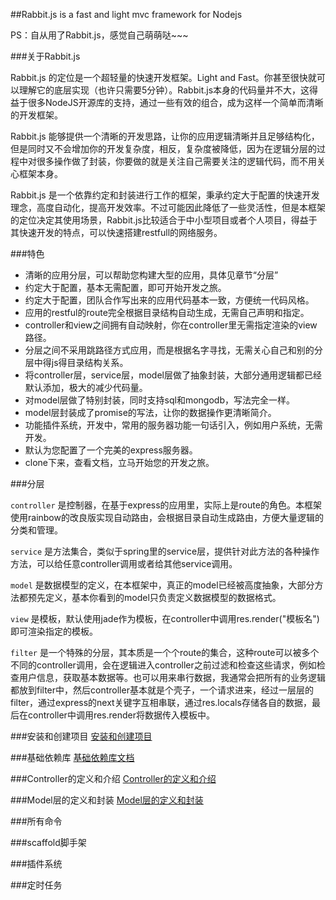 ##Rabbit.js is a fast and light mvc framework for Nodejs

PS：自从用了Rabbit.js，感觉自己萌萌哒~~~

###关于Rabbit.js

Rabbit.js 的定位是一个超轻量的快速开发框架。Light and Fast。你甚至很快就可以理解它的底层实现（也许只需要5分钟）。Rabbit.js本身的代码量并不大，这得益于很多NodeJS开源库的支持，通过一些有效的组合，成为这样一个简单而清晰的开发框架。

Rabbit.js 能够提供一个清晰的开发思路，让你的应用逻辑清晰并且足够结构化，但是同时又不会增加你的开发复杂度，相反，复杂度被降低，因为在逻辑分层的过程中对很多操作做了封装，你要做的就是关注自己需要关注的逻辑代码，而不用关心框架本身。

Rabbit.js 是一个依靠约定和封装进行工作的框架，秉承约定大于配置的快速开发理念，高度自动化，提高开发效率。不过可能因此降低了一些灵活性，但是本框架的定位决定其使用场景，Rabbit.js比较适合于中小型项目或者个人项目，得益于其快速开发的特点，可以快速搭建restfull的网络服务。

###特色

 - 清晰的应用分层，可以帮助您构建大型的应用，具体见章节“分层”
 - 约定大于配置，基本无需配置，即可开始开发之旅。
 - 约定大于配置，团队合作写出来的应用代码基本一致，方便统一代码风格。
 - 应用的restful的route完全根据目录结构自动生成，无需自己声明和指定。
 - controller和view之间拥有自动映射，你在controller里无需指定渲染的view路径。
 - 分层之间不采用跳路径方式应用，而是根据名字寻找，无需关心自己和别的分层中得js得目录结构关系。
 - 将controller层，service层，model层做了抽象封装，大部分通用逻辑都已经默认添加，极大的减少代码量。
 - 对model层做了特别封装，同时支持sql和mongodb，写法完全一样。
 - model层封装成了promise的写法，让你的数据操作更清晰简介。
 - 功能插件系统，开发中，常用的服务器功能一句话引入，例如用户系统，无需开发。
 - 默认为您配置了一个完美的express服务器。
 - clone下来，查看文档，立马开始您的开发之旅。

###分层

`controller` 是控制器，在基于express的应用里，实际上是route的角色。本框架使用rainbow的改良版实现自动路由，会根据目录自动生成路由，方便大量逻辑的分类和管理。

`service` 是方法集合，类似于spring里的service层，提供针对此方法的各种操作方法，可以给任意controller调用或者给其他service调用。

`model` 是数据模型的定义，在本框架中，真正的model已经被高度抽象，大部分方法都预先定义，基本你看到的model只负责定义数据模型的数据格式。

`view` 是模板，默认使用jade作为模板，在controller中调用res.render("模板名")即可渲染指定的模板。

`filter` 是一个特殊的分层，其本质是一个个route的集合，这种route可以被多个不同的controller调用，会在逻辑进入controller之前过滤和检查这些请求，例如检查用户信息，获取基本数据等。也可以用来串行数据，我通常会把所有的业务逻辑都放到filter中，然后controller基本就是个壳子，一个请求进来，经过一层层的filter，通过express的next关键字互相串联，通过res.locals存储各自的数据，最后在controller中调用res.render将数据传入模板中。

###安装和创建项目
[安装和创建项目](https://github.com/xinyu198736/Rabbit.js/blob/master/docs/cli.md)

###基础依赖库
[基础依赖库文档](https://github.com/xinyu198736/Rabbit.js/blob/master/docs/thirdparty.md)

###Controller的定义和介绍
[Controller的定义和介绍](https://github.com/xinyu198736/Rabbit.js/blob/master/docs/controller.md)

###Model层的定义和封装
[Model层的定义和封装](https://github.com/xinyu198736/Rabbit.js/blob/master/docs/model.md)

###所有命令

###scaffold脚手架

###插件系统

###定时任务








